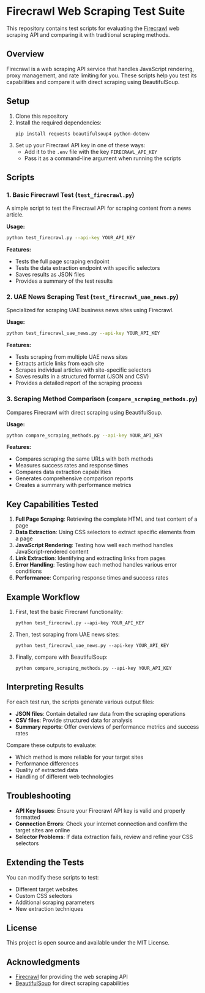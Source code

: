 # Firecrawl Web Scraping Test Suite

This repository contains test scripts for evaluating the [Firecrawl](https://docs.firecrawl.dev/api-reference/introduction) web scraping API and comparing it with traditional scraping methods.

## Overview

Firecrawl is a web scraping API service that handles JavaScript rendering, proxy management, and rate limiting for you. These scripts help you test its capabilities and compare it with direct scraping using BeautifulSoup.

## Setup

1. Clone this repository
2. Install the required dependencies:
   ```
   pip install requests beautifulsoup4 python-dotenv
   ```
3. Set up your Firecrawl API key in one of these ways:
   - Add it to the `.env` file with the key `FIRECRAWL_API_KEY`
   - Pass it as a command-line argument when running the scripts

## Scripts

### 1. Basic Firecrawl Test (`test_firecrawl.py`)

A simple script to test the Firecrawl API for scraping content from a news article.

**Usage:**
```bash
python test_firecrawl.py --api-key YOUR_API_KEY
```

**Features:**
- Tests the full page scraping endpoint
- Tests the data extraction endpoint with specific selectors
- Saves results as JSON files
- Provides a summary of the test results

### 2. UAE News Scraping Test (`test_firecrawl_uae_news.py`)

Specialized for scraping UAE business news sites using Firecrawl.

**Usage:**
```bash
python test_firecrawl_uae_news.py --api-key YOUR_API_KEY
```

**Features:**
- Tests scraping from multiple UAE news sites
- Extracts article links from each site
- Scrapes individual articles with site-specific selectors
- Saves results in a structured format (JSON and CSV)
- Provides a detailed report of the scraping process

### 3. Scraping Method Comparison (`compare_scraping_methods.py`)

Compares Firecrawl with direct scraping using BeautifulSoup.

**Usage:**
```bash
python compare_scraping_methods.py --api-key YOUR_API_KEY
```

**Features:**
- Compares scraping the same URLs with both methods
- Measures success rates and response times
- Compares data extraction capabilities
- Generates comprehensive comparison reports
- Creates a summary with performance metrics

## Key Capabilities Tested

1. **Full Page Scraping**: Retrieving the complete HTML and text content of a page
2. **Data Extraction**: Using CSS selectors to extract specific elements from a page
3. **JavaScript Rendering**: Testing how well each method handles JavaScript-rendered content
4. **Link Extraction**: Identifying and extracting links from pages
5. **Error Handling**: Testing how each method handles various error conditions
6. **Performance**: Comparing response times and success rates

## Example Workflow

1. First, test the basic Firecrawl functionality:
   ```
   python test_firecrawl.py --api-key YOUR_API_KEY
   ```

2. Then, test scraping from UAE news sites:
   ```
   python test_firecrawl_uae_news.py --api-key YOUR_API_KEY
   ```

3. Finally, compare with BeautifulSoup:
   ```
   python compare_scraping_methods.py --api-key YOUR_API_KEY
   ```

## Interpreting Results

For each test run, the scripts generate various output files:

- **JSON files**: Contain detailed raw data from the scraping operations
- **CSV files**: Provide structured data for analysis
- **Summary reports**: Offer overviews of performance metrics and success rates

Compare these outputs to evaluate:
- Which method is more reliable for your target sites
- Performance differences
- Quality of extracted data
- Handling of different web technologies

## Troubleshooting

- **API Key Issues**: Ensure your Firecrawl API key is valid and properly formatted
- **Connection Errors**: Check your internet connection and confirm the target sites are online
- **Selector Problems**: If data extraction fails, review and refine your CSS selectors

## Extending the Tests

You can modify these scripts to test:
- Different target websites
- Custom CSS selectors
- Additional scraping parameters
- New extraction techniques

## License

This project is open source and available under the MIT License.

## Acknowledgments

- [Firecrawl](https://docs.firecrawl.dev) for providing the web scraping API
- [BeautifulSoup](https://www.crummy.com/software/BeautifulSoup/bs4/doc/) for direct scraping capabilities 
